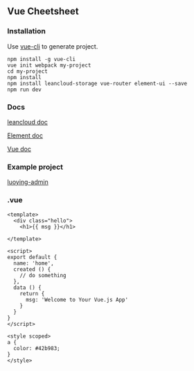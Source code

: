 ## Vue Cheetsheet

### Installation

Use [vue-cli](https://github.com/vuejs/vue-cli) to generate project.

```
npm install -g vue-cli
vue init webpack my-project
cd my-project
npm install
npm install leancloud-storage vue-router element-ui --save
npm run dev
```

### Docs

[leancloud doc](https://leancloud.cn/docs/leanstorage-started-js.html)

[Element doc](http://element.eleme.io/#/zh-CN/component/quickstart)

[Vue doc](https://vuejs.org/v2/guide/)

### Example project

[luoying-admin](https://coding.net/u/hustlzp/p/luoying-admin)

### .vue

```vue
<template>
  <div class="hello">
    <h1>{{ msg }}</h1>
    
</template>

<script>
export default {
  name: 'home',
  created () {
    // do something
  },
  data () {
    return {
      msg: 'Welcome to Your Vue.js App'
    }
  }
}
</script>

<style scoped>
a {
  color: #42b983;
}
</style>
```